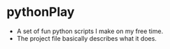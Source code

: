 # pythonPlay
- A set of fun python scripts I make on my free time.
- The project file basically describes what it does.
